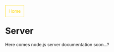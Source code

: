 <div style="margin-bottom: 20px;">
<a href="../README.md" style="color: gold; text-decoration: none; padding: 10px; border: 1px solid gold; margin-right: 10px">Home</a>
</div>

# Server

Here comes node.js server documentation soon...?